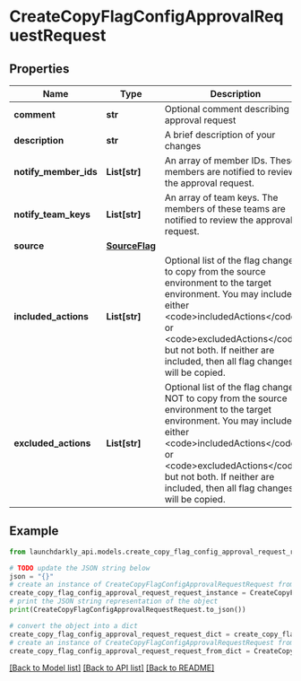# CreateCopyFlagConfigApprovalRequestRequest


## Properties

Name | Type | Description | Notes
------------ | ------------- | ------------- | -------------
**comment** | **str** | Optional comment describing the approval request | [optional] 
**description** | **str** | A brief description of your changes | 
**notify_member_ids** | **List[str]** | An array of member IDs. These members are notified to review the approval request. | [optional] 
**notify_team_keys** | **List[str]** | An array of team keys. The members of these teams are notified to review the approval request. | [optional] 
**source** | [**SourceFlag**](SourceFlag.md) |  | 
**included_actions** | **List[str]** | Optional list of the flag changes to copy from the source environment to the target environment. You may include either &lt;code&gt;includedActions&lt;/code&gt; or &lt;code&gt;excludedActions&lt;/code&gt;, but not both. If neither are included, then all flag changes will be copied. | [optional] 
**excluded_actions** | **List[str]** | Optional list of the flag changes NOT to copy from the source environment to the target environment. You may include either &lt;code&gt;includedActions&lt;/code&gt; or &lt;code&gt;excludedActions&lt;/code&gt;, but not both. If neither are included, then all flag changes will be copied. | [optional] 

## Example

```python
from launchdarkly_api.models.create_copy_flag_config_approval_request_request import CreateCopyFlagConfigApprovalRequestRequest

# TODO update the JSON string below
json = "{}"
# create an instance of CreateCopyFlagConfigApprovalRequestRequest from a JSON string
create_copy_flag_config_approval_request_request_instance = CreateCopyFlagConfigApprovalRequestRequest.from_json(json)
# print the JSON string representation of the object
print(CreateCopyFlagConfigApprovalRequestRequest.to_json())

# convert the object into a dict
create_copy_flag_config_approval_request_request_dict = create_copy_flag_config_approval_request_request_instance.to_dict()
# create an instance of CreateCopyFlagConfigApprovalRequestRequest from a dict
create_copy_flag_config_approval_request_request_from_dict = CreateCopyFlagConfigApprovalRequestRequest.from_dict(create_copy_flag_config_approval_request_request_dict)
```
[[Back to Model list]](../README.md#documentation-for-models) [[Back to API list]](../README.md#documentation-for-api-endpoints) [[Back to README]](../README.md)


